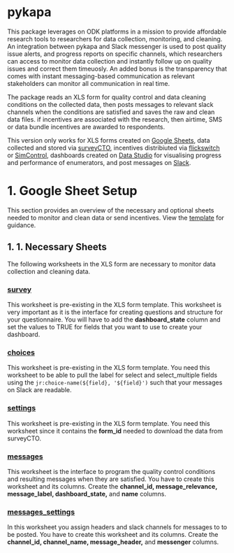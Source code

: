# pykapa
This package leverages on ODK platforms in a mission to provide affordable research tools to researchers for data collection, monitoring, and cleaning. An integration between pykapa and Slack messenger is used to post quality issue alerts, and progress reports on specific channels, which researchers can access to monitor data collection and instantly follow up on quality issues and correct them timeuosly. An added bonus is the transparency that comes with instant messaging-based communication as relevant stakeholders can monitor all communication in real time.

The package reads an XLS form for quality control and data cleaning conditions on the collected data, then posts messages to relevant slack channels when the conditions are satisfied and saves the raw and clean data files. if incentives are associated with the research, then airtime, SMS or data bundle incentives are awarded to respondents.  

This version only works for XLS forms created on [Google Sheets](https://docs.google.com), data collected and stored via [surveyCTO](https://www.surveycto.com), incentives distribiuted via [flickswitch](https://www.flickswitch.co.za) or [SimControl](https://new.simcontrol.co.za/), dashboards created on [Data Studio](https://datastudio.google.com) for visualising progress and performance of enumerators, and post messages on [Slack](https://slack.com).

# 1. Google Sheet Setup
This section provides an overview of the necessary and optional sheets needed to monitor and clean data or send incentives. View the [template](https://docs.google.com/spreadsheets/d/1J7vr1fY8PlsXcAlCewMDBbMsxdHICZPR7CoPby-MYBs/edit) for guidance.

## 1. 1. **Necessary Sheets**

The following worksheets in the XLS form are necessary to monitor data collection and cleaning data.

### [survey](https://docs.google.com/spreadsheets/d/1J7vr1fY8PlsXcAlCewMDBbMsxdHICZPR7CoPby-MYBs/edit)

This worksheet is pre-existing in the XLS form template. This worksheet is very important as it is the interface for creating questions and structure for your questionnaire. You will have to add the **dashboard_state** column and set the values to TRUE for fields that you want to use to create your dashboard.

### [choices](https://docs.google.com/spreadsheets/d/1J7vr1fY8PlsXcAlCewMDBbMsxdHICZPR7CoPby-MYBs/edit#gid=1259247300)

This worksheet is pre-existing in the XLS form template. You need this worksheet to be able to pull the label for select and select_multiple fields using the `jr:choice-name(${field}, '${field}')` such that your messages on Slack are readable.

### [settings](https://docs.google.com/spreadsheets/d/1J7vr1fY8PlsXcAlCewMDBbMsxdHICZPR7CoPby-MYBs/edit#gid=1265829571)

This worksheet is pre-existing in the XLS form template. You need this worksheet since it contains the **form_id** needed to download the data from surveyCTO.

### [messages](https://docs.google.com/spreadsheets/d/1J7vr1fY8PlsXcAlCewMDBbMsxdHICZPR7CoPby-MYBs/edit#gid=1628036173)
This worksheet is the interface to program the quality control conditions and resulting messages when they are satisfied. You have to create this worksheet and its columns. Create the **channel_id, message_relevance, message_label,	dashboard_state,** and **name** columns.

### [messages_settings](https://docs.google.com/spreadsheets/d/1J7vr1fY8PlsXcAlCewMDBbMsxdHICZPR7CoPby-MYBs/edit#gid=2118996547)
In this worksheet you assign headers and slack channels for messages to to be posted. You have to create this worksheet and its columns. Create the **channel_id, channel_name, message_header,** and **messenger** columns.
